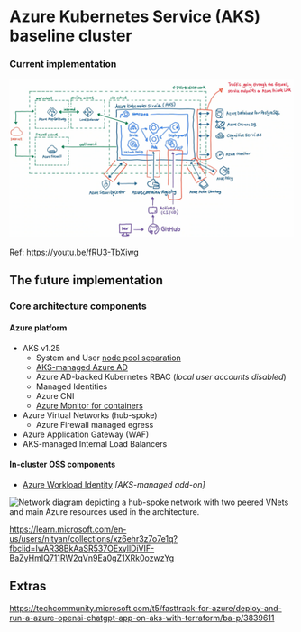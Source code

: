 # Azure Kubernetes Service (AKS) baseline cluster

### Current implementation

![Basic secure Cloud-Native Architecture using Kubernetes on Azure.](docs/basic-secure-aks.png)

Ref: https://youtu.be/fRU3-TbXiwg


## The future implementation
### Core architecture components

#### Azure platform

- AKS v1.25
  - System and User [node pool separation](https://learn.microsoft.com/azure/aks/use-system-pools)
  - [AKS-managed Azure AD](https://learn.microsoft.com/azure/aks/managed-aad)
  - Azure AD-backed Kubernetes RBAC (_local user accounts disabled_)
  - Managed Identities
  - Azure CNI
  - [Azure Monitor for containers](https://learn.microsoft.com/azure/azure-monitor/insights/container-insights-overview)
- Azure Virtual Networks (hub-spoke)
  - Azure Firewall managed egress
- Azure Application Gateway (WAF)
- AKS-managed Internal Load Balancers

#### In-cluster OSS components

- [Azure Workload Identity](https://learn.microsoft.com/azure/aks/workload-identity-overview) _[AKS-managed add-on]_


![Network diagram depicting a hub-spoke network with two peered VNets and main Azure resources used in the architecture.](https://learn.microsoft.com/azure/architecture/reference-architectures/containers/aks/images/secure-baseline-architecture.svg)


https://learn.microsoft.com/en-us/users/nityan/collections/xz6ehr3z7o7e1q?fbclid=IwAR38BkAaSR537OExyllDiVIF-BaZyHmIQ711RW2qVn9Ea0gZ1XRk0ozwzYg

## Extras
https://techcommunity.microsoft.com/t5/fasttrack-for-azure/deploy-and-run-a-azure-openai-chatgpt-app-on-aks-with-terraform/ba-p/3839611